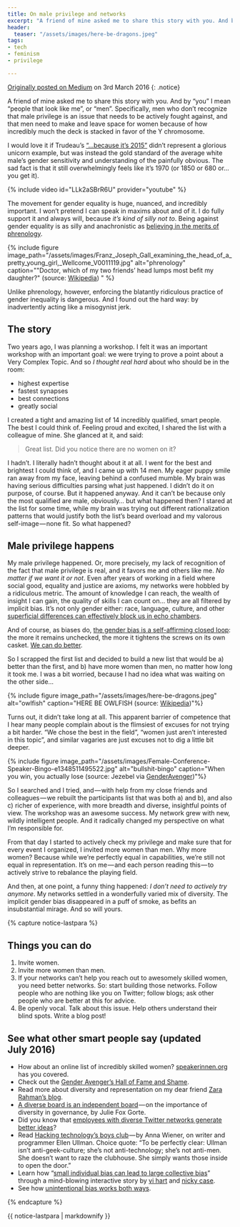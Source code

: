 ```yaml
---
title: On male privilege and networks
excerpt: "A friend of mine asked me to share this story with you. And by “you” I mean “people that look like me”, or “men”. Specifically, men who don’t recognize that male privilege is an issue that needs to be actively fought against, and that men need to make and leave space for women because of how incredibly much the deck is stacked in favor of the Y chromosome."
header:
  teaser: "/assets/images/here-be-dragons.jpeg"
tags:
- tech
- feminism
- privilege

---
```


[Originally posted on Medium](https://medium.com/@tingeber/on-male-privilege-and-networks-437a1ad1e51e) on 3rd March 2016
{: .notice}

A friend of mine asked me to share this story with you. And by “you” I mean “people that look like me”, or “men”. Specifically, men who don’t recognize that male privilege is an issue that needs to be actively fought against, and that men need to make and leave space for women because of how incredibly much the deck is stacked in favor of the Y chromosome.

I would love it if Trudeau’s [“…because it’s 2015”](https://www.youtube.com/watch?v=LLk2aSBrR6U) didn’t represent a glorious unicorn example, but was instead the gold standard of the average white male’s gender sensitivity and understanding of the painfully obvious. The sad fact is that it still overwhelmingly feels like it’s 1970 (or 1850 or 680 or… you get it).

{% include video id="LLk2aSBrR6U" provider="youtube" %}

The movement for gender equality is huge, nuanced, and incredibly important. I won’t pretend I can speak in maxims about and of it. I do fully support it and always will, because _it’s kind of silly not to_. Being against gender equality is as silly and anachronistic as [believing in the merits of phrenology](https://en.wikipedia.org/wiki/Phrenology).

{% include figure image_path="/assets/images/Franz_Joseph_Gall_examining_the_head_of_a_pretty_young_girl,_Wellcome_V0011119.jpg" alt="phrenology" caption="\"Doctor, which of my two friends’ head lumps most befit my daughter?\" \(source: [Wikipedia](https://upload.wikimedia.org/wikipedia/commons/5/57/Franz_Joseph_Gall_examining_the_head_of_a_pretty_young_girl,_Wellcome_V0011119.jpg)\) " %}

Unlike phrenology, however, enforcing the blatantly ridiculous practice of gender inequality is dangerous. And I found out the hard way: by inadvertently acting like a misogynist jerk.

## The story

Two years ago, I was planning a workshop. I felt it was an important workshop with an important goal: we were trying to prove a point about a Very Complex Topic. And so _I thought real hard_ about who should be in the room:

- highest expertise
- fastest synapses
- best connections
- greatly social

I created a tight and amazing list of 14 incredibly qualified, smart people. The best I could think of. Feeling proud and excited, I shared the list with a colleague of mine. She glanced at it, and said:

> Great list. Did you notice there are no women on it?

I hadn’t. I literally hadn’t thought about it at all. I went for the best and brightest I could think of, and I came up with 14 men. My eager puppy smile ran away from my face, leaving behind a confused mumble. My brain was having serious difficulties parsing what just happened. I didn’t do it on purpose, of course. But it happened anyway. And it can’t be because only the most qualified are male, obviously… but what happened then? I stared at the list for some time, while my brain was trying out different rationalization patterns that would justify both the list’s beard overload and my valorous self-image — none fit. So what happened?

## Male privilege happens

My male privilege happened. Or, more precisely, my lack of recognition of the fact that male privilege is real, and it favors me and others like me. _No matter if we want it or not_. Even after years of working in a field where social good, equality and justice are axioms, my networks were hobbled by a ridiculous metric. The amount of knowledge I can reach, the wealth of insight I can gain, the quality of skills I can count on… they are all filtered by implicit bias. It’s not only gender either: race, language, culture, and other [superficial differences can effectively block us in echo chambers](https://www.nytimes.com/roomfordebate/2011/04/21/barack-obama-and-the-psychology-of-the-birther-myth/the-echo-chamber-effect).

And of course, as biases do, [the gender bias is a self-affirming closed loop](https://economix.blogs.nytimes.com/2009/11/09/gender-bias-bingo/): the more it remains unchecked, the more it tightens the screws on its own casket. [We can do better](http://do-better.studiometric.co/).

So I scrapped the first list and decided to build a new list that would be a) better than the first, and b) have more women than men, no matter how long it took me. I was a bit worried, because I had no idea what was waiting on the other side…

{% include figure image_path="/assets/images/here-be-dragons.jpeg" alt="owlfish" caption="HERE BE OWLFISH (source: [Wikipedia](https://en.wikipedia.org/wiki/Here_be_dragons))"%}

Turns out, it didn’t take long at all. This apparent barrier of competence that I hear many people complain about is the flimsiest of excuses for not trying a bit harder. “We chose the best in the field”, “women just aren’t interested in this topic”, and similar vagaries are just excuses not to dig a little bit deeper.

{% include figure image_path="/assets/images/Female-Conference-Speaker-Bingo-e1348511495522.jpg" alt="bullshit-bingo" caption="When you win, you actually lose (source: Jezebel via [GenderAvenger](https://www.genderavenger.com/blog/2014/2/25/an-oldie-but-a-goodie-jezebels-female-conference-speaker-bingo))"%}

So I searched and I tried, and — with help from my close friends and colleagues — we rebuilt the participants list that was both a) and b), and also c) richer of experience, with more breadth and diverse, insightful points of view. The workshop was an awesome success. My network grew with new, wildly intelligent people. And it radically changed my perspective on what I’m responsible for.

From that day I started to actively check my privilege and make sure that for every event I organized, I invited more women than men. Why more women? Because while we’re perfectly equal in capabilities, we’re still not equal in representation. It’s on me — and each person reading this — to actively strive to rebalance the playing field.

And then, at one point, a funny thing happened: _I don’t need to actively try anymore_. My networks settled in a wonderfully varied mix of diversity. The implicit gender bias disappeared in a puff of smoke, as befits an insubstantial mirage. And so will yours.

{% capture notice-lastpara %}

## Things you can do

1. Invite women.
1. Invite more women than men.
1. If your networks can’t help you reach out to awesomely skilled women, you need better networks. So: start building those networks. Follow people who are nothing like you on Twitter; follow blogs; ask other people who are better at this for advice.
1. Be openly vocal. Talk about this issue. Help others understand their blind spots. Write a blog post!

## See what other smart people say (updated July 2016)

- How about an online list of incredibly skilled women? [speakerinnen.org](https://www.speakerinnen.org/en) has you covered.
- Check out the [Gender Avenger’s Hall of Fame and Shame](http://www.genderavenger.com/halls-of-fame-and-shame/).
- Read more about diversity and representation on my dear friend [Zara Rahman’s blog](http://zararah.net/category/feminism/).
- [A diverse board is an independent board](https://hbr.org/2013/05/a-diverse-board-is-an-independent-board) — on the importance of diversity in governance, by Julie Fox Gorte.
- Did you know that [employees with diverse Twitter networks generate better ideas](http://sloanreview.mit.edu/article/how-twitter-users-can-generate-better-ideas/)?
- Read [Hacking technology’s boys club](https://newrepublic.com/article/128795/hacking-technologys-boys-club) — by Anna Wiener, on writer and programmer Ellen Ullman. Choice quote: “To be perfectly clear: Ullman isn’t anti-geek-culture; she’s not anti-technology; she’s not anti-men. She doesn’t want to raze the clubhouse. She simply wants those inside to open the door.”
- Learn how “[small individual bias can lead to large collective bias](http://ncase.me/polygons/)” through a mind-blowing interactive story by [vi hart](http://vihart.com/) and [nicky case](https://www.patreon.com/ncase?ty=h).
- See how [unintentional bias works both ways](http://www.chookooloonks.com/blog/these-people-are-nothing-like-me).

{% endcapture %}

<div class="notice">{{ notice-lastpara | markdownify }}</div>
